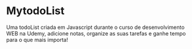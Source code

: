 # MytodoList
Uma todoList criada em Javascript durante o curso de desenvolvimento WEB na Udemy, adicione notas, organize as suas tarefas e ganhe tempo para o que mais importa!
